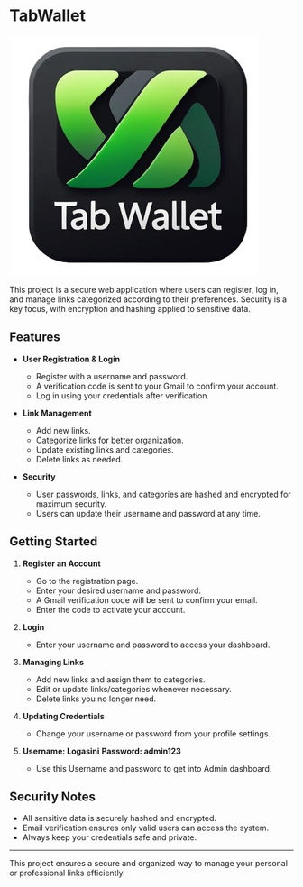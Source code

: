 # TabWallet

![My Website Logo](/froentend/public/logo.png)  

This project is a secure web application where users can register, log in, and manage links categorized according to their preferences. Security is a key focus, with encryption and hashing applied to sensitive data.

## Features

- **User Registration & Login**
  - Register with a username and password.
  - A verification code is sent to your Gmail to confirm your account.
  - Log in using your credentials after verification.

- **Link Management**
  - Add new links.
  - Categorize links for better organization.
  - Update existing links and categories.
  - Delete links as needed.

- **Security**
  - User passwords, links, and categories are hashed and encrypted for maximum security.
  - Users can update their username and password at any time.

## Getting Started

1. **Register an Account**
   - Go to the registration page.
   - Enter your desired username and password.
   - A Gmail verification code will be sent to confirm your email.
   - Enter the code to activate your account.

2. **Login**
   - Enter your username and password to access your dashboard.

3. **Managing Links**
   - Add new links and assign them to categories.
   - Edit or update links/categories whenever necessary.
   - Delete links you no longer need.

4. **Updating Credentials**
   - Change your username or password from your profile settings.

5. **Username: Logasini**
   **Password: admin123**
   - Use this Username and password to get into
   Admin dashboard.

## Security Notes

- All sensitive data is securely hashed and encrypted.
- Email verification ensures only valid users can access the system.
- Always keep your credentials safe and private.

---

This project ensures a secure and organized way to manage your personal or professional links efficiently.
